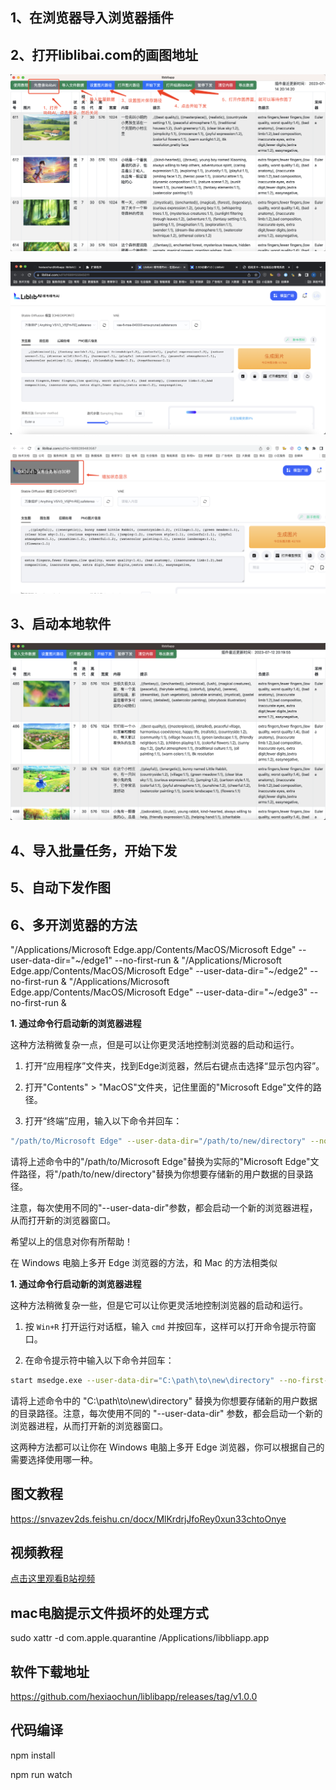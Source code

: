 
## 1、在浏览器导入浏览器插件

## 2、打开liblibai.com的画图地址
![Image description](./使用说明.png)

![Image description](./liblib.png)

![Image description](./img_status.png)

## 3、启动本地软件
![Image description](./app.png)

## 4、导入批量任务，开始下发

## 5、自动下发作图

## 6、多开浏览器的方法

"/Applications/Microsoft Edge.app/Contents/MacOS/Microsoft Edge" --user-data-dir="~/edge1" --no-first-run &
"/Applications/Microsoft Edge.app/Contents/MacOS/Microsoft Edge" --user-data-dir="~/edge2" --no-first-run &
"/Applications/Microsoft Edge.app/Contents/MacOS/Microsoft Edge" --user-data-dir="~/edge3" --no-first-run &

**1. 通过命令行启动新的浏览器进程**

这种方法稍微复杂一点，但是可以让你更灵活地控制浏览器的启动和运行。

1. 打开“应用程序”文件夹，找到Edge浏览器，然后右键点击选择“显示包内容”。

2. 打开"Contents" > "MacOS"文件夹，记住里面的"Microsoft Edge"文件的路径。

3. 打开“终端”应用，输入以下命令并回车：
```bash
"/path/to/Microsoft Edge" --user-data-dir="/path/to/new/directory" --no-first-run &
```
请将上述命令中的"/path/to/Microsoft Edge"替换为实际的"Microsoft Edge"文件路径，将"/path/to/new/directory"替换为你想要存储新的用户数据的目录路径。

注意，每次使用不同的"--user-data-dir"参数，都会启动一个新的浏览器进程，从而打开新的浏览器窗口。

希望以上的信息对你有所帮助！


在 Windows 电脑上多开 Edge 浏览器的方法，和 Mac 的方法相类似

**1. 通过命令行启动新的浏览器进程**

这种方法稍微复杂一些，但是它可以让你更灵活地控制浏览器的启动和运行。

1. 按 `Win+R` 打开运行对话框，输入 `cmd` 并按回车，这样可以打开命令提示符窗口。

2. 在命令提示符中输入以下命令并回车：

```bash
start msedge.exe --user-data-dir="C:\path\to\new\directory" --no-first-run
```

请将上述命令中的 "C:\path\to\new\directory" 替换为你想要存储新的用户数据的目录路径。注意，每次使用不同的 "--user-data-dir" 参数，都会启动一个新的浏览器进程，从而打开新的浏览器窗口。

这两种方法都可以让你在 Windows 电脑上多开 Edge 浏览器，你可以根据自己的需要选择使用哪一种。



## 图文教程

https://snvazev2ds.feishu.cn/docx/MlKrdrjJfoRey0xun33chtoOnye


## 视频教程

[点击这里观看B站视频](https://www.bilibili.com/video/BV1aj411Z7Pc/)

## mac电脑提示文件损坏的处理方式

sudo xattr -d com.apple.quarantine /Applications/libbliapp.app

## 软件下载地址
https://github.com/hexiaochun/liblibapp/releases/tag/v1.0.0

## 代码编译

npm install 

npm run watch
